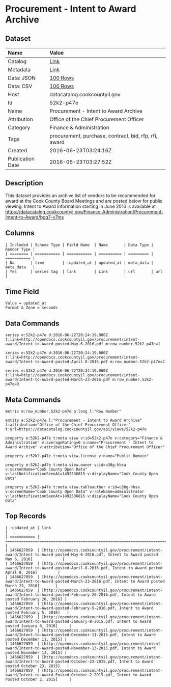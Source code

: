 # Procurement - Intent to Award Archive

## Dataset

| Name | Value |
| :--- | :---- |
| Catalog | [Link](https://catalog.data.gov/dataset/procurement-intent-to-award-archive) |
| Metadata | [Link](https://datacatalog.cookcountyil.gov/api/views/52k2-p47e) |
| Data: JSON | [100 Rows](https://datacatalog.cookcountyil.gov/api/views/52k2-p47e/rows.json?max_rows=100) |
| Data: CSV | [100 Rows](https://datacatalog.cookcountyil.gov/api/views/52k2-p47e/rows.csv?max_rows=100) |
| Host | datacatalog.cookcountyil.gov |
| Id | 52k2-p47e |
| Name | Procurement - Intent to Award Archive |
| Attribution | Office of the Chief Procurement Officer |
| Category | Finance & Administration |
| Tags | procurement, purchase, contract, bid, rfp, rfi, award |
| Created | 2016-06-23T03:24:16Z |
| Publication Date | 2016-06-23T03:27:52Z |

## Description

This dataset provides an archive list of vendors to be recommended for award at the Cook County Board Meetings and are posted below for public viewing. Intent to Award information starting in June 2016 is available at https://datacatalog.cookcountyil.gov/Finance-Administration/Procurement-Intent-to-Award/bgq7-v7ms

## Columns

```ls
| Included | Schema Type | Field Name  | Name       | Data Type | Render Type |
| ======== | =========== | =========== | ========== | ========= | =========== |
| No       | time        | :updated_at | updated_at | meta_data | meta_data   |
| Yes      | series tag  | link        | Link       | url       | url         |
```

## Time Field

```ls
Value = updated_at
Format & Zone = seconds
```

## Data Commands

```ls
series e:52k2-p47e d:2016-06-22T20:24:19.000Z t:link=http://opendocs.cookcountyil.gov/procurement/intent-award/Intent-to-Award-posted-May-6-2016.pdf m:row_number.52k2-p47e=1

series e:52k2-p47e d:2016-06-22T20:24:19.000Z t:link=http://opendocs.cookcountyil.gov/procurement/intent-award/Intent-to-Award-posted-April-8-2016.pdf m:row_number.52k2-p47e=2

series e:52k2-p47e d:2016-06-22T20:24:19.000Z t:link=http://opendocs.cookcountyil.gov/procurement/intent-award/Intent-to-Award-posted-March-23-2016.pdf m:row_number.52k2-p47e=3
```

## Meta Commands

```ls
metric m:row_number.52k2-p47e p:long l:"Row Number"

entity e:52k2-p47e l:"Procurement - Intent to Award Archive" t:attribution="Office of the Chief Procurement Officer" t:url=https://datacatalog.cookcountyil.gov/api/views/52k2-p47e

property e:52k2-p47e t:meta.view v:id=52k2-p47e v:category="Finance & Administration" v:averageRating=0 v:name="Procurement - Intent to Award Archive" v:attribution="Office of the Chief Procurement Officer"

property e:52k2-p47e t:meta.view.license v:name="Public Domain"

property e:52k2-p47e t:meta.view.owner v:id=u38g-hbsa v:screenName="Cook County Open Data" v:lastNotificationSeenAt=1492536815 v:displayName="Cook County Open Data"

property e:52k2-p47e t:meta.view.tableauthor v:id=u38g-hbsa v:screenName="Cook County Open Data" v:roleName=administrator v:lastNotificationSeenAt=1492536815 v:displayName="Cook County Open Data"
```

## Top Records

```ls
| :updated_at | link                                                                                                                                              | 
| =========== | ================================================================================================================================================= | 
| 1466627059  | [http://opendocs.cookcountyil.gov/procurement/intent-award/Intent-to-Award-posted-May-6-2016.pdf, Intent to Award posted May 6, 2016]             | 
| 1466627059  | [http://opendocs.cookcountyil.gov/procurement/intent-award/Intent-to-Award-posted-April-8-2016.pdf, Intent to Award posted April 8, 2016]         | 
| 1466627059  | [http://opendocs.cookcountyil.gov/procurement/intent-award/Intent-to-Award-posted-March-23-2016.pdf, Intent to Award posted March 23, 2016]       | 
| 1466627059  | [http://opendocs.cookcountyil.gov/procurement/intent-award/Intent-to-Award-posted-February-26-2016.pdf, Intent to Award posted February 26, 2016] | 
| 1466627059  | [http://opendocs.cookcountyil.gov/procurement/intent-award/Intent-to-Award-posted-February-5-2016.pdf, Intent to Award posted February 5, 2016]   | 
| 1466627059  | [http://opendocs.cookcountyil.gov/procurement/intent-award/Intent-to-Award-posted-January-8-2015.pdf, Intent to Award posted January 8, 2016]     | 
| 1466627059  | [http://opendocs.cookcountyil.gov/procurement/intent-award/Intent-to-Award-posted-December-11-2015.pdf, Intent to Award posted December 11, 2015] | 
| 1466627059  | [http://opendocs.cookcountyil.gov/procurement/intent-award/Intent-to-Award-posted-November-13-2015.pdf, Intent to Award posted November 13, 2015] | 
| 1466627059  | [http://opendocs.cookcountyil.gov/procurement/intent-award/Intent-to-Award-posted-October-23-2015.pdf, Intent to Award posted October 23, 2015]   | 
| 1466627059  | [http://opendocs.cookcountyil.gov/procurement/intent-award/Intent-to-Award-Posted-October-2-2015.pdf, Intent to Award Posted October 2, 2015]     | 
```